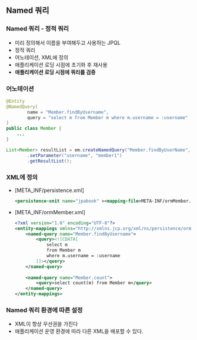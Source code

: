 ## Named 쿼리

### Named 쿼리 - 정적 쿼리
- 미리 정의해서 이름을 부여해두고 사용하는 JPQL
- 정적 쿼리
- 어노테이션, XML에 정의
- 애플리케이션 로딩 시점에 초기화 후 재사용
- __애플리케이션 로딩 시점에 쿼리를 검증__

### 어노테이션

```java
@Entity
@NamedQuery(
        name = "Member.findByUsername",
        query = "select m from Member m where m.username = :username"
)
public class Member {
    ...
}
```
```java
List<Member> resultList = em.createNamedQuery("Member.findByUserName", Member.class)
        .setParameter("username", "member1")
        .getResultList();
```

### XML에 정의
- [META_INF/persistence.xml]
    ```xml
    <persistence-unit name="jpabook" ><mapping-file>META-INF/ormMember.xml</mapping-file>
    ```
  
- [META_INF/ormMember.xml]
    ```xml
    <?xml version="1.0" encoding="UTF-8"?>
    <entity-mappings xmlns="http://xmlns.jcp.org/xml/ns/persistence/orm" version="2.1">
        <named-query name="Member.findByUsername">
            <query><![CDATA[
                select m
                from Member m
                where m.username = :username
            ]]></query>
        </named-query>
        
        <named-query name="Member.count">
            <query>select count(m) from Member m</query>
        </named-query>
    </entity-mappings>
    ```
  
### Named 쿼리 환경에 따른 설정
- XML이 항상 우선권을 가진다
- 애플리케이션 운영 환경에 따라 다른 XML을 배포할 수 있다.